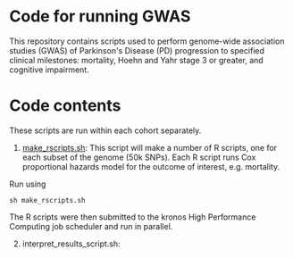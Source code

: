 # Code for running GWAS

This repository contains scripts used to perform genome-wide association studies (GWAS) of Parkinson's Disease (PD) progression to specified clinical milestones: mortality, Hoehn and Yahr stage 3 or greater, and cognitive impairment.

# Code contents

These scripts are run within each cohort separately.


1. [make_rscripts.sh](https://github.com/huw-morris-lab/PD-survival-GWAS/blob/2707bd3510eeaae40c31360ad6ba7c33eca7852a/GWAS/make_rscripts.sh): This script will make a number of R scripts, one for each subset of the genome (50k SNPs). Each R script runs Cox proportional hazards model for the outcome of interest, e.g. mortality.

Run using
```
sh make_rscripts.sh
```

The R scripts were then submitted to the kronos High Performance Computing job scheduler and run in parallel.

2. interpret_results_script.sh: 
